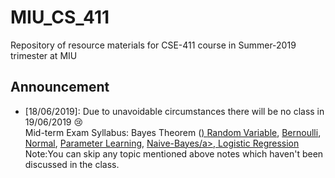 # MIU_CS_411
Repository of resource materials for CSE-411 course in Summer-2019 trimester at MIU

## Announcement <br />
* [18/06/2019]: Due to unavoidable circumstances there will be no class in 19/06/2019 :cry: <br />
 Mid-term Exam Syllabus: Bayes Theorem (<a href="./probability/040-cond-probability.pdf">)
 <a href="./probability/060-random-variables.pdf">Random Variable</a>, 
 <a href="./probability/070-bernoulli-binomial.pdf">Bernoulli</a>, 
 <a href="./probability/110-normal-distribution.pdf">Normal</a>, 
 <a href="./probability/200-learning.pdf">Parameter Learning</a>, 
 <a href="./probability/210-naive-bayes.pdf">Naive-Bayes/a>, 
 <a href="./probability/220-logistic-regression.pdf">Logistic Regression</a> <br />
Note:You can skip any topic mentioned above notes which haven't been discussed in the class.   

